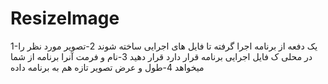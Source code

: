 # ResizeImage
1-یک دفعه از برنامه اجرا گرفته تا فایل های اجرایی ساخته شوند
2-تصویر مورد نظر را در محلی ک فایل اجرایی برنامه قرار دارد قرار دهید
3-نام و فرمت آنرا برنامه از شما میخواهد
4-طول و عرض تصویر تازه هم به برنامه داده

